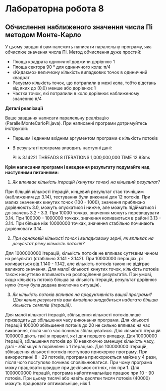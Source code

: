 # Лабораторна робота 8

## Обчислення наближеного значення числа Пі методом Монте-Карло

У цьому завданні вам належить написати паралельну програму, яка обчислює значення числа Пі. Метод обчислення дуже простий:

- Площа квадрата одиничної довжини дорівнює 1
- Площа сектора 90 ° для одиничного кола: π/4 
- «Кидаємо» величезну кількість випадкових точок в одиничний квадрат
- Рахуємо кількість точок, що потрапили в межі кола, тобто відстань від яких до (0,0) менше або дорівнює 1
- Частка точок, які потрапили в коло дорівнює наближеному значенню π/4

**Деталі реалізації**

Ваше завдання написати паралельну реалізацію (ParallelMonteCarloPi.java). При написанні програми дотримуйтесь інструкцій:

- Першим і єдиним вхідним аргументом програми є кількість потоків
- В результаті програма виводить наступні дані:

	PI is 3.14221
	THREADS 8
	ITERATIONS 1,000,000,000 
	TIME 12.83ms

**Крім написання програми і виведення результату подумайте над наступними питаннями:**

1. *Як впливає кількість ітерацій (кинутих точок) на кінцевий результат?*

При більшій кількості ітерацій, кінцевий результат стає точнішим (наближеним до 3.14), тестування були виконані для 12 потоків. 
При малих значеннях кинутих точок (100 - 1000), значення приблизно дорівнюють 3.0, можуть опускатися і нижче, але можуть підійматися і до значень 3.2 - 3.3.
При 10000 точках, значення можуть перевищувати 3.14.
При 100000 - 1000000 точках, значення коливаються в районі 3.13 - 3.14.
При більше ніж 10000000 точках, значення стабільно починають дорівнювати 3.14.

2. *При однаковій кількості точок і випадковому зерні, як впливає на результат різну кількість потоків?*

Для 1000000000 ітерацій, кількість потоків не впливає суттєвим чином на результат (стабільно 3.141 - 3.142).
При 10000000 ітераціях, pi коливається від 1.140 - 1.142, але кількість потоків також не відіграє великого значення.
Для малої кількості кинутих точок, кількість потоків також несуттєво впливають на розподілення результатів.
При умові, якщо кількість потоків більша за кількість ітерацій, результат дорівнює нулю (тому була додана виключна ситуація).

3. *Як кількість потоків впливає на продуктивність вашої програми? (Для явних результатів вам ймовірно знадобиться набагато більша кількість семплів (ітерацій).*

Для малої кількості ітерацій, збільшення кількості потоків лише призводить до збільшення часу виконання програми.
Для кількості ітерацій 100000 збільшення потоків до 20 не сильно впливає на час виконання, після чого час починає збільшуватися.
Для кількості ітерацій 1000000 діють такі ж правилі, як і для першого випадку.
Для 10000000 ітерацій, збільшення потоків до 10 невключно зменшує кількість часу, далі - збільшує в порівнянні з 1 ітерацією. 
Для 100000000 ітерацій, збільшення кількості потоків поступово прискорює програму. При використанні 8 - 29 потоків, програма прискорюється майже у 4 рази, після чого поступово починає сповільнюватися. При чому програма можу працювати швидше при декількох сотнях, ніж при 1.
Для 1000000000 ітерацій, програма найоптимальніше працює при 10 - 90 потоків. При цьому тисячі або навіть десятки тисяч потоків (40000) можуть працювати оптимальніше, ніж 1.